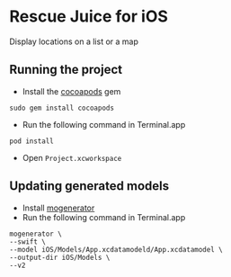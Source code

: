 # Rescue Juice for iOS

Display locations on a list or a map

## Running the project

- Install the [cocoapods](https://cocoapods.org) gem

```
sudo gem install cocoapods
```

- Run the following command in Terminal.app

```
pod install
```

- Open `Project.xcworkspace`

## Updating generated models

- Install [mogenerator](http://rentzsch.github.io/mogenerator/)
- Run the following command in Terminal.app

```
mogenerator \
--swift \
--model iOS/Models/App.xcdatamodeld/App.xcdatamodel \
--output-dir iOS/Models \
--v2
```
